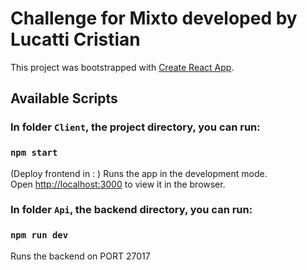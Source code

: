 

# Challenge for Mixto developed by Lucatti Cristian

This project was bootstrapped with [Create React App](https://github.com/facebook/create-react-app).

## Available Scripts


### In folder `Client`, the project directory, you can run:
### `npm start`
(Deploy frontend in : )
Runs the app in the development mode.\
Open [http://localhost:3000](http://localhost:3000) to view it in the browser.


### In folder `Api`, the backend directory, you can run:
### `npm run dev`

Runs the backend on PORT 27017